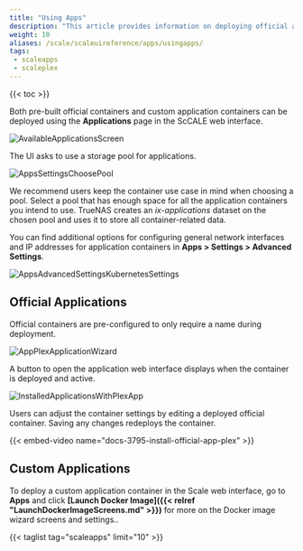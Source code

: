 ```yaml
---
title: "Using Apps"
description: "This article provides information on deploying official apps in TrueNAS SCALE."
weight: 10
aliases: /scale/scaleuireference/apps/usingapps/
tags:
 - scaleapps
 - scaleplex
---
```


{{< toc >}}

Both pre-built official containers and custom application containers can be deployed using the **Applications** page in the ScCALE web interface.

![AvailableApplicationsScreen](/images/SCALE/22.02/AvailableApplicationsScreen.png "Apps Catalog")

The UI asks to use a storage pool for applications.

![AppsSettingsChoosePool](/images/SCALE/22.02/AppsSettingsChoosePool.png "Choosing a Pool for Apps")

We recommend users keep the container use case in mind when choosing a pool.
Select a pool that has enough space for all the application containers you intend to use.
TrueNAS creates an *ix-applications* dataset on the chosen pool and uses it to store all container-related data.

You can find additional options for configuring general network interfaces and IP addresses for application containers in **Apps > Settings > Advanced Settings**.

![AppsAdvancedSettingsKubernetesSettings](/images/SCALE/22.02/AppsAdvancedSettingsKubernetesSettings.png "Apps Advanced Settings")

## Official Applications

Official containers are pre-configured to only require a name during deployment.

![AppPlexApplicationWizard](/images/SCALE/22.02/AppPlexApplicationWizard.png "Plex App Wizard Application Name")

A button to open the application web interface displays when the container is deployed and active.

![InstalledApplicationsWithPlexApp](/images/SCALE/22.02/InstalledApplicationsWithPlexApp.png "Plex App: Active")

Users can adjust the container settings by editing a deployed official container.
Saving any changes redeploys the container.

{{< embed-video name="docs-3795-install-official-app-plex" >}}

## Custom Applications

To deploy a custom application container in the Scale web interface, go to **Apps** and click **[Launch Docker Image]({{< relref "LaunchDockerImageScreens.md" >}})** for more on the Docker image wizard screens and settings..

{{< taglist tag="scaleapps" limit="10" >}}